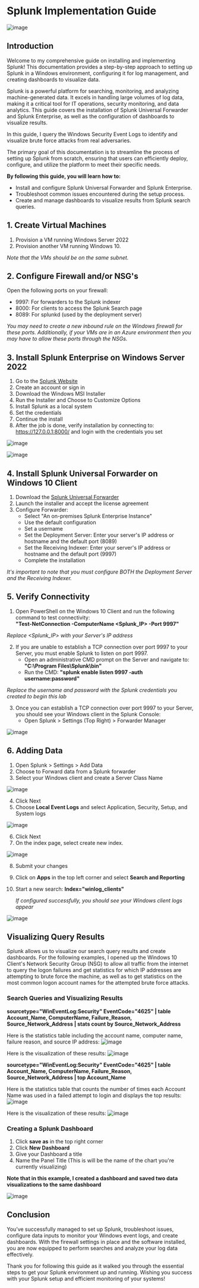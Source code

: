 # Splunk Implementation Guide
![image](https://github.com/user-attachments/assets/f998bcdc-e3f1-4634-84eb-542d91b2865c)

## Introduction

Welcome to my comprehensive guide on installing and implementing Splunk! This documentation provides a step-by-step approach to setting up Splunk in a Windows environment, configuring it for log management, and creating dashboards to visualize data.

Splunk is a powerful platform for searching, monitoring, and analyzing machine-generated data. It excels in handling large volumes of log data, making it a critical tool for IT operations, security monitoring, and data analytics. This guide covers the installation of Splunk Universal Forwarder and Splunk Enterprise, as well as the configuration of dashboards to visualize results. 

In this guide, I query the Windows Security Event Logs to identify and visualize brute force attacks from real adversaries. 

The primary goal of this documentation is to streamline the process of setting up Splunk from scratch, ensuring that users can efficiently deploy, configure, and utilize the platform to meet their specific needs. 


<b>By following this guide, you will learn how to:</b>

- Install and configure Splunk Universal Forwarder and Splunk Enterprise.
- Troubleshoot common issues encountered during the setup process.
- Create and manage dashboards to visualize results from Splunk search queries. 

## 1. Create Virtual Machines
1. Provision a VM running Windows Server 2022
2. Provision another VM running Windows 10.


*Note that the VMs should be on the same subnet.*

## 2. Configure Firewall and/or NSG's
Open the following ports on your firewall:
- 9997: For forwarders to the Splunk indexer
- 8000: For clients to access the Splunk Search page
- 8089: For splunkd (used by the deployment server)

*You may need to create a new inbound rule on the Windows firewall for these ports. Additionally, if your VMs are in an Azure environment then you may have to allow these ports through the NSGs.*

## 3. Install Splunk Enterprise on Windows Server 2022

1. Go to the [Splunk Website](https://www.splunk.com/en_us/download/splunk-enterprise.html?locale=en_us)
2. Create an account or sign in
3. Download the Windows MSI Installer
4. Run the Installer and Choose to Customize Options
5. Install Splunk as a local system
6. Set the credentials
7. Continue the install
8. After the job is done, verify installation by connecting to: https://127.0.0.1:8000/ and login with the credentials you set

![image](https://github.com/user-attachments/assets/cec6c05c-5040-477c-8acf-bbb89a45c83f)

![image](https://github.com/user-attachments/assets/e028a1ee-09e6-4352-b6e8-6e309dce79c4)


## 4. Install Splunk Universal Forwarder on Windows 10 Client
1. Download the [Splunk Universal Forwarder](https://www.splunk.com/en_us/download/universal-forwarder.html)
2. Launch the installer and accept the license agreement
3. Configure Forwarder:
    - Select "An on-premises Splunk Enterprise Instance"
    - Use the default configuration
    - Set a username
    - Set the Deployment Server: Enter your server's IP address or hostname and the default port (8089)
    - Set the Receiving Indexer: Enter your server's IP address or hostname and the default port (9997)
    - Complete the installation

*It's important to note that you must configure BOTH the Deployment Server and the Receiving Indexer.*

## 5. Verify Connectivity

1. Open PowerShell on the Windows 10 Client and run the following command to test connectivity: <br>
<b>"Test-NetConnection -ComputerName <Splunk_IP> -Port 9997"</b>

*Replace <Splunk_IP> with your Server's IP address*


2. If you are unable to establish a TCP connection over port 9997 to your Server, you must enable Splunk to listen on port 9997. 
    - Open an administrative CMD prompt on the Server and navigate to: <b>"C:\Program Files\Splunk\bin"</b>
    - Run the CMD: <b>"splunk enable listen 9997 -auth username:password"</b>

*Replace the username and password with the Splunk credentials you created to begin this lab*

3. Once you can establish a TCP connection over port 9997 to your Server, you should see your Windows client in the Splunk Console:
    - Open Splunk > Settings (Top Right) > Forwarder Manager

![image](https://github.com/user-attachments/assets/1d6c8c54-0725-4674-8223-77d887227528)

## 6. Adding Data
1. Open Splunk > Settings > Add Data
2. Choose to Forward data from a Splunk forwarder
3. Select your Windows client and create a Server Class Name

![image](https://github.com/user-attachments/assets/d008c1de-0a09-4aef-ad19-4760e996a8ae)

4. Click Next
5. Choose <b>Local Event Logs</b> and select Application, Security, Setup, and System logs

![image](https://github.com/user-attachments/assets/e27f4326-7691-496b-b5c3-4d1c85f75878)

6. Click Next
7. On the index page, select create new index.

![image](https://github.com/user-attachments/assets/4c0a550d-2758-4cd9-ab5c-3eec38d88f3e)

8. Submit your changes
9. Click on <b>Apps</b> in the top left corner and select <b>Search and Reporting</b>
10. Start a new search: <b>Index="winlog_clients"</b>

    *If configured successfully, you should see your Windows client logs appear*

![image](https://github.com/user-attachments/assets/dbf56346-9205-44ce-b014-85331cd61de9)


## Visualizing Query Results
Splunk allows us to visualize our search query results and create dashboards. For the following examples, I opened up the Windows 10 Client's Network Security Group (NSG) to allow all traffic from the internet to query the logon failures and get statistics for which IP addresses are attempting to brute force the machine, as well as to get statistics on the most common logon account names for the attempted brute force attacks. 

<h3>Search Queries and Visualizing Results</h3>

<b>sourcetype="WinEventLog:Security" EventCode="4625"
| table Account_Name, ComputerName, Failure_Reason, Source_Network_Address
| stats count by Source_Network_Address</b>

Here is the statistics table including the account name, computer name, failure reason, and source IP address:
![image](https://github.com/user-attachments/assets/0bc4cb87-b624-4479-848f-478c2f1849a1)

Here is the visualization of these results:
![image](https://github.com/user-attachments/assets/fdd72737-9f83-4dcf-aafe-2383b12154ac)

<b>sourcetype="WinEventLog:Security" EventCode="4625"
| table Account_Name, ComputerName, Failure_Reason, Source_Network_Address
| top Account_Name
</b>

Here is the statistics table that counts the number of times each Account Name was used in a failed attempt to login and displays the top results: 
![image](https://github.com/user-attachments/assets/da3cfce1-756d-4e54-9e4f-feca1455f2b4)

Here is the visualization of these results:
![image](https://github.com/user-attachments/assets/5c1eb273-85e2-407b-a8c3-3486668a74c6)





<h3>Creating a Splunk Dashboard</h3>

1. Click <b>save as</b> in the top right corner
2. Click <b>New Dashboard </b>
3. Give your Dashboard a title
4. Name the Panel Title (This is will be the name of the chart you're currently visualizing)

**Note that in this example, I created a dashboard and saved two data visualizations to the same dashboard**


![image](https://github.com/user-attachments/assets/3417d0ec-7583-4186-9b67-e3fc6cd265f7)






## Conclusion

You’ve successfully managed to set up Splunk, troubleshoot issues, configure data inputs to monitor your Windows event logs, and create dashboards. With the firewall settings in place and the software installed, you are now equipped to perform searches and analyze your log data effectively. 

Thank you for following this guide as it walked you through the essential steps to get your Splunk environment up and running. Wishing you success with your Splunk setup and efficient monitoring of your systems!
